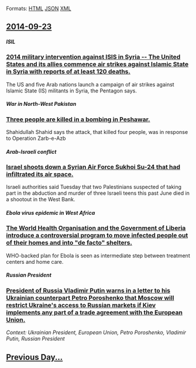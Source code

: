 
Formats: [HTML](2014/09/23/index.html)  [JSON](2014/09/23/index.json)  [XML](2014/09/23/index.xml)  

## [2014-09-23](/news/2014/09/23/index.md)

##### ISIL
### [2014 military intervention against ISIS in Syria -- The United States and its allies commence air strikes against Islamic State in Syria with reports of at least 120 deaths. ](/news/2014/09/23/2014-military-intervention-against-isis-in-syria-the-united-states-and-its-allies-commence-air-strikes-against-islamic-state-in-syria-wit.md)
The US and five Arab nations launch a campaign of air strikes against Islamic State (IS) militants in Syria, the Pentagon says.

##### War in North-West Pakistan
### [Three people are killed in a bombing in Peshawar. ](/news/2014/09/23/three-people-are-killed-in-a-bombing-in-peshawar.md)
Shahidullah Shahid says the attack, that killed four people, was in response to Operation Zarb-e-Azb

##### Arab-Israeli conflict
### [Israel shoots down a Syrian Air Force Sukhoi Su-24 that had infiltrated its air space. ](/news/2014/09/23/israel-shoots-down-a-syrian-air-force-sukhoi-su-24-that-had-infiltrated-its-air-space.md)
Israeli authorities said Tuesday that two Palestinians suspected of taking part in the abduction and murder of three Israeli teens this past June died in a shootout in the West Bank.

##### Ebola virus epidemic in West Africa
### [The World Health Organisation and the Government of Liberia introduce a controversial program to move infected people out of their homes and into "de facto" shelters. ](/news/2014/09/23/the-world-health-organisation-and-the-government-of-liberia-introduce-a-controversial-program-to-move-infected-people-out-of-their-homes-and.md)
WHO-backed plan for Ebola is seen as intermediate step between treatment centers and home care.

##### Russian President
### [President of Russia Vladimir Putin warns in a letter to his Ukrainian counterpart Petro Poroshenko that Moscow will restrict Ukraine's access to Russian markets if Kiev implements any part of a trade agreement with the European Union. ](/news/2014/09/23/president-of-russia-vladimir-putin-warns-in-a-letter-to-his-ukrainian-counterpart-petro-poroshenko-that-moscow-will-restrict-ukraine-s-acces.md)
_Context: Ukrainian President, European Union, Petro Poroshenko, Vladimir Putin, Russian President_

## [Previous Day...](/news/2014/09/22/index.md)

